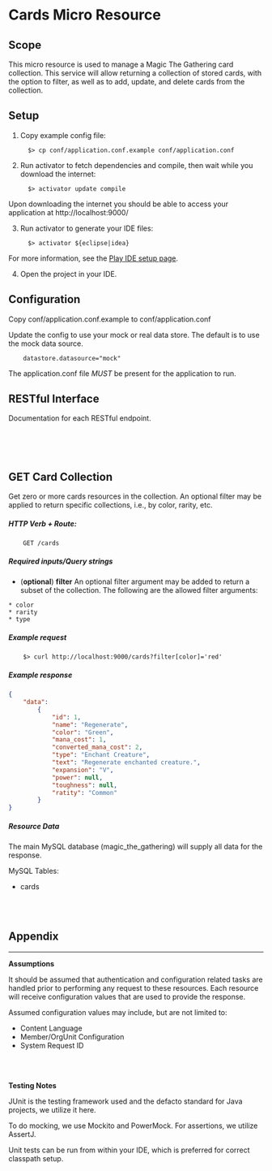 # Cards Micro Resource

## Scope

This micro resource is used to manage a Magic The Gathering card collection.
This service will allow returning a collection of stored cards, with the option
to filter, as well as to add, update, and delete cards from the collection.

## Setup

1.  Copy example config file:

    ```shell
      $> cp conf/application.conf.example conf/application.conf
    ```

2.  Run activator to fetch dependencies and compile, then wait while you
download the internet:

    ```shell
      $> activator update compile
    ```

Upon downloading the internet you should be able to access
your application at http://localhost:9000/

3. Run activator to generate your IDE files:

    ```shell
      $> activator ${eclipse|idea}
    ```

For more information, see the [Play IDE setup page](https://www.playframework.com/documentation/2.1.x/IDE).

4. Open the project in your IDE.

## Configuration

Copy conf/application.conf.example to conf/application.conf

Update the config to use your mock or real data store. The default is to use the mock data source.
```
    datastore.datasource="mock"
```

The application.conf file _MUST_ be present for the application to run.

## RESTful Interface

Documentation for each RESTful endpoint.

<br />
<br />
<br />

## GET Card Collection

Get zero or more cards resources in the collection. An optional filter may be
applied to return specific collections, i.e., by color, rarity, etc.

##### HTTP Verb + Route:
```
    GET /cards
```

##### Required inputs/Query strings

  *  (**optional**) **filter** An optional filter argument may be added to
  return a subset of the collection. The following are the allowed filter
  arguments:

    * color
    * rarity
    * type

##### Example request
```shell
    $> curl http://localhost:9000/cards?filter[color]='red'
```

##### Example response
```json
{
	"data":
		{
			"id": 1,
			"name": "Regenerate",
			"color": "Green",
			"mana_cost": 1,
			"converted_mana_cost": 2,
			"type": "Enchant Creature",
			"text": "Regenerate enchanted creature.",
			"expansion": "V",
			"power": null,
			"toughness": null,
			"ratity": "Common"
		}
}
```

##### Resource Data
The main MySQL database (magic_the_gathering) will supply all data for the
response.

MySQL Tables:

  * cards

<br />
<br />




## Appendix
-----------
**Assumptions**

It should be assumed that authentication and configuration related tasks are handled prior to performing any request to these resources. Each resource will receive configuration values that are used to provide the response.

Assumed configuration values may include, but are not limited to:

  * Content Language
  * Member/OrgUnit Configuration
  * System Request ID


<br />
<br />

**Testing Notes**

JUnit is the testing framework used and the defacto standard for Java projects, we utilize it here.

To do mocking, we use Mockito and PowerMock. For assertions, we utilize AssertJ.

Unit tests can be run from within your IDE, which is preferred for correct classpath setup.
